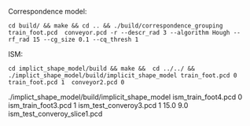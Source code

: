 Correspondence model:
```
cd build/ && make && cd .. && ./build/correspondence_grouping train_foot.pcd  conveyor.pcd -r --descr_rad 3 --algorithm Hough --rf_rad 15 --cg_size 0.1 --cq_thresh 1
```

ISM:
```
cd implict_shape_model/build && make &&  cd ../../ && ./implict_shape_model/build/implicit_shape_model train_foot.pcd 0 train_foot.pcd 1  conveyor2.pcd 0
```

./implict_shape_model/build/implicit_shape_model ism_train_foot4.pcd 0 ism_train_foot3.pcd 1  ism_test_converoy3.pcd 1 15.0 9.0
ism_test_converoy_slice1.pcd

